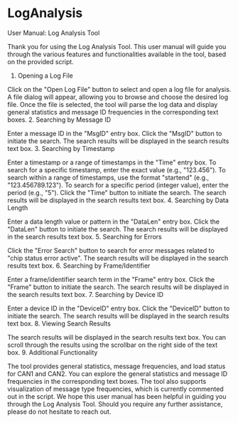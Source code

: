 # LogAnalysis
User Manual: Log Analysis Tool

Thank you for using the Log Analysis Tool. This user manual will guide you through the various features and functionalities available in the tool, based on the provided script.

1. Opening a Log File

Click on the "Open Log File" button to select and open a log file for analysis.
A file dialog will appear, allowing you to browse and choose the desired log file.
Once the file is selected, the tool will parse the log data and display general statistics and message ID frequencies in the corresponding text boxes.
2. Searching by Message ID

Enter a message ID in the "MsgID" entry box.
Click the "MsgID" button to initiate the search.
The search results will be displayed in the search results text box.
3. Searching by Timestamp

Enter a timestamp or a range of timestamps in the "Time" entry box.
To search for a specific timestamp, enter the exact value (e.g., "123.456").
To search within a range of timestamps, use the format "startend" (e.g., "123.456789.123").
To search for a specific period (integer value), enter the period (e.g., "5").
Click the "Time" button to initiate the search.
The search results will be displayed in the search results text box.
4. Searching by Data Length

Enter a data length value or pattern in the "DataLen" entry box.
Click the "DataLen" button to initiate the search.
The search results will be displayed in the search results text box.
5. Searching for Errors

Click the "Error Search" button to search for error messages related to "chip status error active".
The search results will be displayed in the search results text box.
6. Searching by Frame/Identifier

Enter a frame/identifier search term in the "Frame" entry box.
Click the "Frame" button to initiate the search.
The search results will be displayed in the search results text box.
7. Searching by Device ID

Enter a device ID in the "DeviceID" entry box.
Click the "DeviceID" button to initiate the search.
The search results will be displayed in the search results text box.
8. Viewing Search Results

The search results will be displayed in the search results text box.
You can scroll through the results using the scrollbar on the right side of the text box.
9. Additional Functionality

The tool provides general statistics, message frequencies, and load status for CAN1 and CAN2.
You can explore the general statistics and message ID frequencies in the corresponding text boxes.
The tool also supports visualization of message type frequencies, which is currently commented out in the script.
We hope this user manual has been helpful in guiding you through the Log Analysis Tool. Should you require any further assistance, please do not hesitate to reach out.
